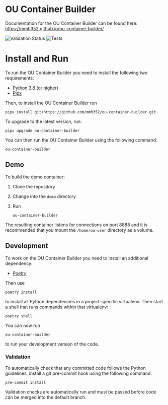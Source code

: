 # OU Container Builder

Documentation for the OU Container Builder can be found here: https://mmh352.github.io/ou-container-builder/

![Validation Status](https://github.com/mmh352/ou-container-builder/workflows/Validation/badge.svg) ![Tests](https://github.com/mmh352/ou-container-builder/workflows/Tests/badge.svg)

# Install and Run

To run the OU Container Builder you need to install the following two requirements:

* [Python 3.8 (or higher)](https://www.python.org/downloads/)
* [Pipx](https://pipxproject.github.io/pipx/)

Then, to install the OU Container Builder run

```
pipx install git+https://github.com/mmh352/ou-container-builder.git
```

To upgrade to the latest version, run:

```
pipx upgrade ou-container-builder
```

You can then run the OU Container Builder using the following command:

```
ou-container-builder
```

## Demo

To build the demo container:

1. Clone the repository
2. Change into the ```demo``` directory
3. Run

   ```
   ou-container-builder
   ```

The resulting container listens for connections on port 8888 and it is recommended that you mount the
```/home/ou-user``` directory as a volume.

## Development

To work on the OU Container Builder you need to install an additional dependency:

* [Poetry](https://python-poetry.org/)

Then use

```
poetry install
```

to install all Python dependencies in a project-specific virtualenv. Then start a shell that runs commands
within that virtualenv:

```
poetry shell
```

You can now run

```
ou-container-builder
```

to run your development version of the code.

### Validation

To automatically check that any committed code follows the Python guidelines, install a git pre-commit hook using
the following command:

```
pre-commit install
```

Validation checks are automatically run and must be passed before code can be merged into the default branch.
